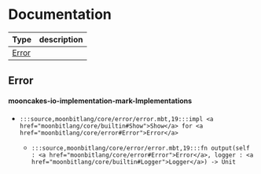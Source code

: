 # Documentation
|Type|description|
|---|---|
|[Error](#Error)||

## Error


#### mooncakes-io-implementation-mark-Implementations
- ```moonbit
  :::source,moonbitlang/core/error/error.mbt,19:::impl <a href="moonbitlang/core/builtin#Show">Show</a> for <a href="moonbitlang/core/error#Error">Error</a>
  ```
  > 
  * ```moonbit
    :::source,moonbitlang/core/error/error.mbt,19:::fn output(self : <a href="moonbitlang/core/error#Error">Error</a>, logger : <a href="moonbitlang/core/builtin#Logger">Logger</a>) -> Unit
    ```
    > 
